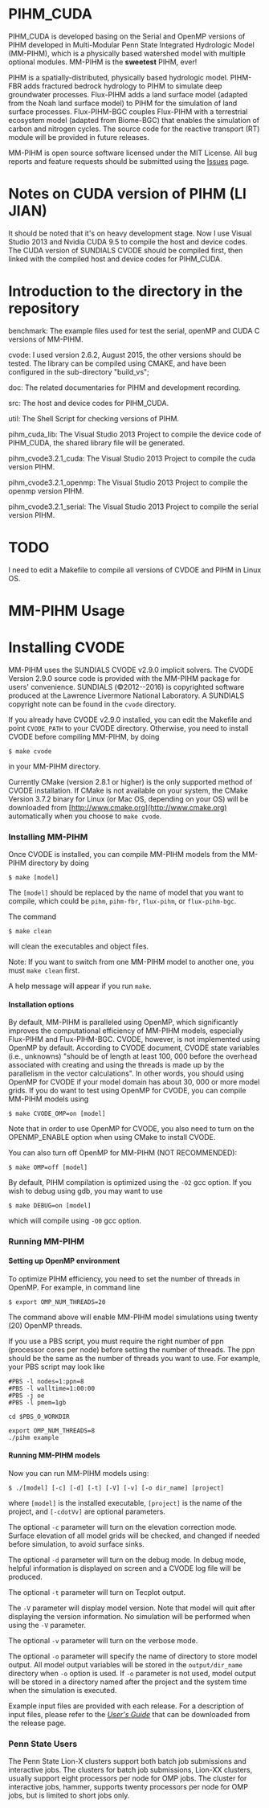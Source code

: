 # PIHM_CUDA
PIHM_CUDA is developed basing on the Serial and OpenMP versions of PIHM developed in  Multi-Modular Penn State Integrated Hydrologic Model (MM-PIHM), which is a physically based watershed model with multiple optional modules.
MM-PIHM is the **sweetest** PIHM, ever!

PIHM is a spatially-distributed, physically based hydrologic model.
PIHM-FBR adds fractured bedrock hydrology to PIHM to simulate deep groundwater processes.
Flux-PIHM adds a land surface model (adapted from the Noah land surface model) to PIHM for
the simulation of land surface processes.
Flux-PIHM-BGC couples Flux-PIHM with a terrestrial ecosystem model (adapted from Biome-BGC) that enables the simulation of carbon and nitrogen cycles.
The source code for the reactive transport (RT) module will be provided in future releases.

MM-PIHM is open source software licensed under the MIT License.
All bug reports and feature requests should be submitted using the [Issues](https://github.com/PSUmodeling/MM-PIHM/issues) page.

# Notes on CUDA version of PIHM (LI JIAN)

It should be noted that it's on heavy development stage. Now I use Visual Studio 2013 and Nvidia CUDA 9.5 to compile the host and device codes.
The CUDA version of SUNDIALS CVODE should be compiled first, then linked with the compiled host and device codes for PIHM_CUDA.

# Introduction to the directory in the repository

benchmark: The example files used for test the serial, openMP and CUDA C versions of MM-PIHM.

cvode: I used version 2.6.2, August 2015, the other versions should be tested. The library can be compiled using CMAKE, and have been configured in the sub-directory "build_vs";

doc: The related documentaries for PIHM and development recording.

src: The host and device codes for PIHM_CUDA.

util: The Shell Script for checking versions of PIHM.

pihm_cuda_lib: The Visual Studio 2013 Project to compile the device code of PIHM_CUDA, the shared library file will be generated.

pihm_cvode3.2.1_cuda: The Visual Studio 2013 Project to compile the cuda version PIHM.

pihm_cvode3.2.1_openmp: The Visual Studio 2013 Project to compile the openmp version PIHM.

pihm_cvode3.2.1_serial: The Visual Studio 2013 Project to compile the serial version PIHM.

# TODO
I need to edit a Makefile to compile all versions of CVDOE and PIHM in Linux OS.


# MM-PIHM Usage

# Installing CVODE

MM-PIHM uses the SUNDIALS CVODE v2.9.0 implicit solvers.
The CVODE Version 2.9.0 source code is provided with the MM-PIHM package for users' convenience.
SUNDIALS (:copyright:2012--2016) is copyrighted software produced at the Lawrence Livermore National Laboratory.
A SUNDIALS copyright note can be found in the `cvode` directory.

If you already have CVODE v2.9.0 installed, you can edit the Makefile and point `CVODE_PATH` to your CVODE directory.
Otherwise, you need to install CVODE before compiling MM-PIHM, by doing

```shell
$ make cvode
```

in your MM-PIHM directory.

Currently CMake (version 2.8.1 or higher) is the only supported method of CVODE installation.
If CMake is not available on your system, the CMake Version 3.7.2 binary for Linux (or Mac OS, depending on your OS) will be downloaded from [http://www.cmake.org](http://www.cmake.org) automatically when you choose to `make cvode`.

### Installing MM-PIHM

Once CVODE is installed, you can compile MM-PIHM models from the MM-PIHM directory by doing

```shell
$ make [model]
```

The `[model]` should be replaced by the name of model that you want to compile, which could be `pihm`, `pihm-fbr`, `flux-pihm`, or `flux-pihm-bgc`.

The command

```shell
$ make clean
```

will clean the executables and object files.

Note: If you want to switch from one MM-PIHM model to another one, you must `make clean` first.

A help message will appear if you run `make`.

#### Installation options

By default, MM-PIHM is paralleled using OpenMP, which significantly improves the computational efficiency of MM-PIHM models, especially Flux-PIHM and Flux-PIHM-BGC.
CVODE, however, is not implemented using OpenMP by default.
According to CVODE document, CVODE state variables (i.e., unknowns) "should be of length at least 100, 000 before the overhead associated with creating and using the threads is made up by the parallelism in the vector calculations".
In other words, you should using OpenMP for CVODE if your model domain has about 30, 000 or more model grids.
If you do want to test using OpenMP for CVODE, you can compile MM-PIHM models using

```shell
$ make CVODE_OMP=on [model]
```

Note that in order to use OpenMP for CVODE, you also need to turn on the OPENMP_ENABLE option when using CMake to install CVODE.

You can also turn off OpenMP for MM-PIHM (NOT RECOMMENDED):

```shell
$ make OMP=off [model]
```

By default, PIHM compilation is optimized using the `-O2` gcc option.
If you wish to debug using gdb, you may want to use

```shell
$ make DEBUG=on [model]
```

which will compile using `-O0` gcc option.

### Running MM-PIHM

#### Setting up OpenMP environment

To optimize PIHM efficiency, you need to set the number of threads in OpenMP.
For example, in command line

```shell
$ export OMP_NUM_THREADS=20
```

The command above will enable MM-PIHM model simulations using twenty (20) OpenMP threads.

If you use a PBS script, you must require the right number of ppn (processor cores per node) before setting the number of threads.
The ppn should be the same as the number of threads you want to use.
For example, your PBS script may look like

```shell
#PBS -l nodes=1:ppn=8
#PBS -l walltime=1:00:00
#PBS -j oe
#PBS -l pmem=1gb

cd $PBS_O_WORKDIR

export OMP_NUM_THREADS=8
./pihm example
```

#### Running MM-PIHM models

Now you can run MM-PIHM models using:

```shell
$ ./[model] [-c] [-d] [-t] [-V] [-v] [-o dir_name] [project]
```

where `[model]` is the installed executable, `[project]` is the name of the project, and `[-cdotVv]` are optional parameters.

The optional `-c` parameter will turn on the elevation correction mode.
Surface elevation of all model grids will be checked, and changed if needed before simulation, to avoid surface sinks.

The optional `-d` parameter will turn on the debug mode.
In debug mode, helpful information is displayed on screen and a CVODE log file will be produced.

The optional `-t` parameter will turn on Tecplot output.

The `-V` parameter will display model version.
Note that model will quit after displaying the version information.
No simulation will be performed when using the `-V` parameter.

The optional `-v` parameter will turn on the verbose mode.

The optional `-o` parameter will specify the name of directory to store model output.
All model output variables will be stored in the `output/dir_name` directory when `-o` option is used.
If `-o` parameter is not used, model output will be stored in a directory named after the project and the system time when the simulation is executed.

Example input files are provided with each release.
For a description of input files, please refer to the [*User's Guide*](https://github.com/PSUmodeling/MM-PIHM/releases/download/v0.11.0-alpha/guide.pdf "Guide")
 that can be downloaded from the release page.

### Penn State Users

The Penn State Lion-X clusters support both batch job submissions and interactive jobs.
The clusters for batch job submissions, Lion-XX clusters, usually support eight processors per node for OMP jobs.
The cluster for interactive jobs, hammer, supports twenty processors per node for OMP jobs, but is limited to short jobs only.